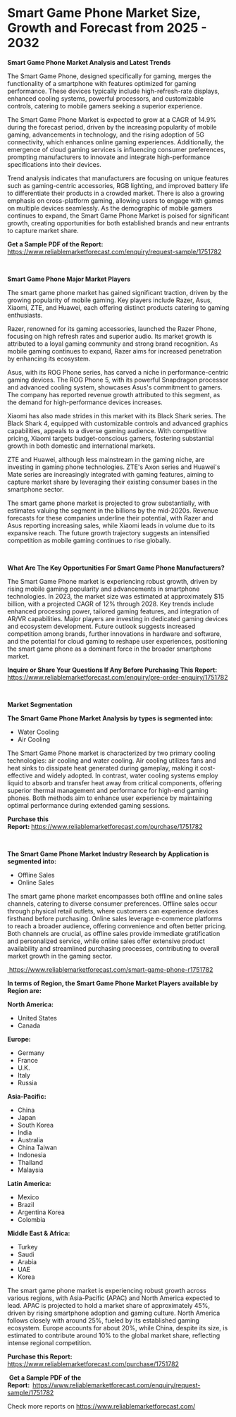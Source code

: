 <p><h1>Smart Game Phone Market Size, Growth and Forecast from 2025 - 2032</h1></p><p><strong>Smart Game Phone Market Analysis and Latest Trends</strong></p>
<p><p>The Smart Game Phone, designed specifically for gaming, merges the functionality of a smartphone with features optimized for gaming performance. These devices typically include high-refresh-rate displays, enhanced cooling systems, powerful processors, and customizable controls, catering to mobile gamers seeking a superior experience. </p><p>The Smart Game Phone Market is expected to grow at a CAGR of 14.9% during the forecast period, driven by the increasing popularity of mobile gaming, advancements in technology, and the rising adoption of 5G connectivity, which enhances online gaming experiences. Additionally, the emergence of cloud gaming services is influencing consumer preferences, prompting manufacturers to innovate and integrate high-performance specifications into their devices.</p><p>Trend analysis indicates that manufacturers are focusing on unique features such as gaming-centric accessories, RGB lighting, and improved battery life to differentiate their products in a crowded market. There is also a growing emphasis on cross-platform gaming, allowing users to engage with games on multiple devices seamlessly. As the demographic of mobile gamers continues to expand, the Smart Game Phone Market is poised for significant growth, creating opportunities for both established brands and new entrants to capture market share.</p></p>
<p><strong>Get a Sample PDF of the Report:&nbsp;</strong> <a href="https://www.reliablemarketforecast.com/enquiry/request-sample/1751782?utm_campaign=2245&utm_medium=2&utm_source=Github&utm_content=ia&utm_term=07022025&utm_id=smart-game-phone">https://www.reliablemarketforecast.com/enquiry/request-sample/1751782</a></p>
<p>&nbsp;</p>
<p><strong>Smart Game Phone Major Market Players</strong></p>
<p><p>The smart game phone market has gained significant traction, driven by the growing popularity of mobile gaming. Key players include Razer, Asus, Xiaomi, ZTE, and Huawei, each offering distinct products catering to gaming enthusiasts.</p><p>Razer, renowned for its gaming accessories, launched the Razer Phone, focusing on high refresh rates and superior audio. Its market growth is attributed to a loyal gaming community and strong brand recognition. As mobile gaming continues to expand, Razer aims for increased penetration by enhancing its ecosystem.</p><p>Asus, with its ROG Phone series, has carved a niche in performance-centric gaming devices. The ROG Phone 5, with its powerful Snapdragon processor and advanced cooling system, showcases Asus's commitment to gamers. The company has reported revenue growth attributed to this segment, as the demand for high-performance devices increases.</p><p>Xiaomi has also made strides in this market with its Black Shark series. The Black Shark 4, equipped with customizable controls and advanced graphics capabilities, appeals to a diverse gaming audience. With competitive pricing, Xiaomi targets budget-conscious gamers, fostering substantial growth in both domestic and international markets.</p><p>ZTE and Huawei, although less mainstream in the gaming niche, are investing in gaming phone technologies. ZTE's Axon series and Huawei's Mate series are increasingly integrated with gaming features, aiming to capture market share by leveraging their existing consumer bases in the smartphone sector.</p><p>The smart game phone market is projected to grow substantially, with estimates valuing the segment in the billions by the mid-2020s. Revenue forecasts for these companies underline their potential, with Razer and Asus reporting increasing sales, while Xiaomi leads in volume due to its expansive reach. The future growth trajectory suggests an intensified competition as mobile gaming continues to rise globally.</p></p>
<p>&nbsp;</p>
<p><strong>What Are The Key Opportunities For Smart Game Phone Manufacturers?</strong></p>
<p><p>The Smart Game Phone market is experiencing robust growth, driven by rising mobile gaming popularity and advancements in smartphone technologies. In 2023, the market size was estimated at approximately $15 billion, with a projected CAGR of 12% through 2028. Key trends include enhanced processing power, tailored gaming features, and integration of AR/VR capabilities. Major players are investing in dedicated gaming devices and ecosystem development. Future outlook suggests increased competition among brands, further innovations in hardware and software, and the potential for cloud gaming to reshape user experiences, positioning the smart game phone as a dominant force in the broader smartphone market.</p></p>
<p><strong>Inquire or Share Your Questions If Any Before Purchasing This Report:</strong> <a href="https://www.reliablemarketforecast.com/enquiry/pre-order-enquiry/1751782?utm_campaign=2245&utm_medium=2&utm_source=Github&utm_content=ia&utm_term=07022025&utm_id=smart-game-phone">https://www.reliablemarketforecast.com/enquiry/pre-order-enquiry/1751782</a></p>
<p>&nbsp;</p>
<p><strong>Market Segmentation</strong></p>
<p><strong>The Smart Game Phone Market Analysis by types is segmented into:</strong></p>
<p><ul><li>Water Cooling</li><li>Air Cooling</li></ul></p>
<p><p>The Smart Game Phone market is characterized by two primary cooling technologies: air cooling and water cooling. Air cooling utilizes fans and heat sinks to dissipate heat generated during gameplay, making it cost-effective and widely adopted. In contrast, water cooling systems employ liquid to absorb and transfer heat away from critical components, offering superior thermal management and performance for high-end gaming phones. Both methods aim to enhance user experience by maintaining optimal performance during extended gaming sessions.</p></p>
<p><strong>Purchase this Report:&nbsp;</strong><a href="https://www.reliablemarketforecast.com/purchase/1751782?utm_campaign=2245&utm_medium=2&utm_source=Github&utm_content=ia&utm_term=07022025&utm_id=smart-game-phone">https://www.reliablemarketforecast.com/purchase/1751782</a></p>
<p>&nbsp;</p>
<p><strong>The Smart Game Phone Market Industry Research by Application is segmented into:</strong></p>
<p><ul><li>Offline Sales</li><li>Online Sales</li></ul></p>
<p><p>The smart game phone market encompasses both offline and online sales channels, catering to diverse consumer preferences. Offline sales occur through physical retail outlets, where customers can experience devices firsthand before purchasing. Online sales leverage e-commerce platforms to reach a broader audience, offering convenience and often better pricing. Both channels are crucial, as offline sales provide immediate gratification and personalized service, while online sales offer extensive product availability and streamlined purchasing processes, contributing to overall market growth in the gaming sector.</p></p>
<p><a href="https://www.reliablemarketforecast.com/smart-game-phone-r1751782?utm_campaign=2245&utm_medium=2&utm_source=Github&utm_content=ia&utm_term=07022025&utm_id=smart-game-phone">&nbsp;https://www.reliablemarketforecast.com/smart-game-phone-r1751782</a></p>
<p><strong>In terms of Region, the Smart Game Phone Market Players available by Region are:</strong></p>
<p>
    <p> <strong> North America: </strong>
        <ul>
            <li>United States</li>
            <li>Canada</li>
        </ul>
        </p> 
    <p> <strong> Europe: </strong>
        <ul>
            <li>Germany</li>
            <li>France</li>
            <li>U.K.</li>
            <li>Italy</li>
            <li>Russia</li>
        </ul>
        </p> 
    <p> <strong> Asia-Pacific: </strong>
        <ul>
            <li>China</li>
            <li>Japan</li>
            <li>South Korea</li>
            <li>India</li>
            <li>Australia</li>
            <li>China Taiwan</li>
            <li>Indonesia</li>
            <li>Thailand</li>
            <li>Malaysia</li>
        </ul>
        </p> 
    <p> <strong> Latin America: </strong>
        <ul>
            <li>Mexico</li>
            <li>Brazil</li>
            <li>Argentina Korea</li>
            <li>Colombia</li>
        </ul>
        </p> 
    <p> <strong> Middle East & Africa: </strong>
        <ul>
            <li>Turkey</li>
            <li>Saudi</li>
            <li>Arabia</li>
            <li>UAE</li>
            <li>Korea</li>
        </ul>
    </p>
    </p>
<p><p>The smart game phone market is experiencing robust growth across various regions, with Asia-Pacific (APAC) and North America expected to lead. APAC is projected to hold a market share of approximately 45%, driven by rising smartphone adoption and gaming culture. North America follows closely with around 25%, fueled by its established gaming ecosystem. Europe accounts for about 20%, while China, despite its size, is estimated to contribute around 10% to the global market share, reflecting intense regional competition.</p></p>
<p><strong>Purchase this Report: </strong><a href="https://www.reliablemarketforecast.com/purchase/1751782?utm_campaign=2245&utm_medium=2&utm_source=Github&utm_content=ia&utm_term=07022025&utm_id=smart-game-phone">https://www.reliablemarketforecast.com/purchase/1751782</a></p>
<p>&nbsp;<strong>Get a Sample PDF of the Report:&nbsp;&nbsp;</strong><a href="https://www.reliablemarketforecast.com/enquiry/request-sample/1751782?utm_campaign=2245&utm_medium=2&utm_source=Github&utm_content=ia&utm_term=07022025&utm_id=smart-game-phone">https://www.reliablemarketforecast.com/enquiry/request-sample/1751782</a></p>
<p><strong></strong></p>
<p>Check more reports on <a href="https://www.reliablemarketforecast.com/?utm_campaign=2245&utm_medium=2&utm_source=Github&utm_content=ia&utm_term=07022025&utm_id=smart-game-phone">https://www.reliablemarketforecast.com/</a></p>